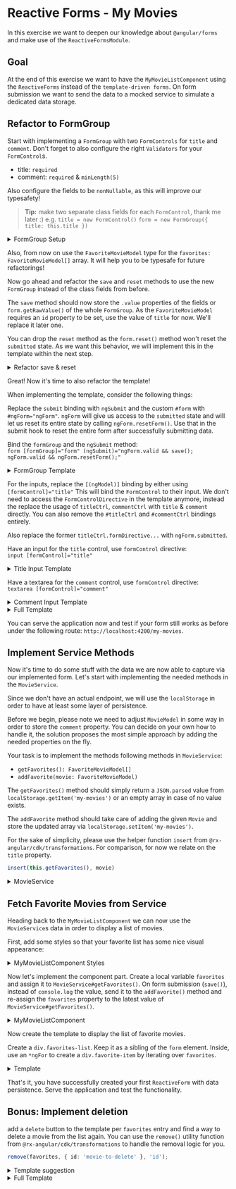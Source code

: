 # Reactive Forms - My Movies

In this exercise we want to deepen our knowledge about `@angular/forms`
and make use of the `ReactiveFormsModule`.

## Goal

At the end of this exercise we want to have the `MyMovieListComponent` using the `ReactiveForms` instead of
the `template-driven forms`.
On form submission we want to send the data to a mocked service to simulate a dedicated data storage.

## Refactor to FormGroup

Start with implementing a `FormGroup` with two `FormControls` for `title` and `comment`.
Don't forget to also configure the right `Validators` for your `FormControl`s.

* title: `required`
* comment: `required` & `minLength(5)`

Also configure the fields to be `nonNullable`, as this will improve our typesafety!

> **Tip:** make two separate class fields for each `FormControl`, thank me later :)
> e.g. `title = new FormControl()`
> `form = new FormGroup({ title: this.title })`

<details>
  <summary>FormGroup Setup</summary>

```ts
title = new FormControl('', {
  nonNullable: true,
  validators: Validators.required,
});
comment = new FormControl('', {
  nonNullable: true,
  validators: [Validators.required, Validators.minLength(5)],
});

form = new FormGroup({
  title: this.title,
  comment: this.comment,
});
```

</details>

Also, from now on use the `FavoriteMovieModel` type for the `favorites: FavoriteMovieModel[]` array.
It will help you to be typesafe for future refactorings!

Now go ahead and refactor the `save` and `reset` methods to use the new `FormGroup` instead of the class fields from before.

The `save` method should now store the `.value` properties of the fields or `form.getRawValue()` of the whole `FormGroup`.
As the `FavoriteMovieModel` requires an `id` property to be set, use the value of `title` for now. We'll
replace it later one.

You can drop the `reset` method as the `form.reset()` method won't reset the `submitted` state. As we want this
behavior, we will implement this in the template within the next step.

<details>
  <summary>Refactor save & reset</summary>

```ts
save(): void {
  const favorite = {
      id: this.title.value,
      ...this.form.getRawValue()
  };
  this.favorites.push(favorite);
  console.log(this.favorites);
}

// delete reset method
```

</details>

Great! Now it's time to also refactor the template!

When implementing the template, consider the following things:

Replace the `submit` binding with `ngSubmit` and the custom `#form` with `#ngForm="ngForm"`.
`ngForm` will give us access to the `submitted` state and will let us reset its entire state by 
calling `ngForm.resetForm()`. Use that in the submit hook to reset the entire form after successfully
submitting data.

Bind the `formGroup` and the `ngSubmit` method:  
`form [formGroup]="form" (ngSubmit)="ngForm.valid && save(); ngForm.valid && ngForm.resetForm();"`

<details>
    <summary>FormGroup Template</summary>

```html
<!-- my-movie-list.component.html -->
<form #ngForm="ngForm" 
      [formGroup]="form"
      (ngSubmit)="ngForm.valid && save(); ngForm.valid && ngForm.resetForm();">

</form>
```

</details>

For the inputs, replace the `[(ngModel)]` binding by either using `[formControl]="title"`
This will bind the `FormControl` to their input.
We don't need to access the `FormControlDirective` in the template anymore, instead the replace the usage of
`titleCtrl`, `commentCtrl` with `title` & `comment` directly. You can also remove the `#titleCtrl` and `#commentCtrl` bindings
entirely.

Also replace the former `titleCtrl.formDirective...` with `ngForm.submitted`.

Have an input for the `title` control, use `formControl` directive:  
`input [formControl]="title"`

<details>
    <summary>Title Input Template</summary>

```html
<!-- my-movie-list.component.html -->
<div class="input-group">
  <label for="title">Title</label>
  <input id="title" [formControl]="title" name="title" type="text">
  <span class="error" *ngIf="title.invalid && (title.touched || ngForm.submitted)">
      Enter a title
    </span>
</div>
```

</details>

Have a textarea for the `comment` control, use `formControl` directive:  
`textarea [formControl]="comment"`

<details>
    <summary>Comment Input Template</summary>

```html
<!-- my-movie-list.component.html -->
<div class="input-group">
  <label for="comment">Comment</label>
  <textarea rows="5" name="comment" id="comment"
            [formControl]="comment"></textarea>
  <span class="error" *ngIf="comment.invalid && (comment.touched || ngForm.submitted)">
      {{ commentCtrl.hasError('minlength') ? 'Write at least 5 characters' : 'Enter a comment' }}
  </span>
</div>
```

</details>

<details>
    <summary>Full Template</summary>

```html
<!-- my-movie-list.component.html -->
<form [formGroup]="form"
      #ngForm="ngForm"
      (ngSubmit)="ngForm.valid && save(); ngForm.valid && ngForm.resetForm();">
  <div class="input-group">
    <label for="title">Title</label>
    <input id="title" [formControl]="title" name="title" type="text">
    <span class="error" *ngIf="title.invalid && (title.touched || ngForm.submitted)">
      Please enter valid data
    </span>
  </div>
  <div class="input-group">
    <label for="comment">Comment</label>
    <textarea rows="5" name="comment" id="comment"
              [formControl]="comment"></textarea>
    <span class="error" *ngIf="comment.invalid && (comment.touched || ngForm.submitted)">
      {{ commentCtrl.hasError('minlength') ? 'Enter at least 5 characters' : 'Please enter at least something' }}
    </span>
  </div>
  <div class="button-group">
    <button class="btn" type="reset">Reset</button>
    <button class="btn primary-button" type="submit">Save</button>
  </div>
</form>


```

</details>

You can serve the application now and test if your form still works as before under the following route:
`http://localhost:4200/my-movies`.


## Implement Service Methods

Now it's time to do some stuff with the data we are now able to capture via our implemented form.
Let's start with implementing the needed methods in the `MovieService`.

Since we don't have an actual endpoint, we will use the `localStorage` in order to have at least
some layer of persistence.

Before we begin, please note we need to adjust `MovieModel` in some way in order to store the `comment` property.
You can decide on your own how to handle it, the solution proposes the most simple approach by adding the needed 
properties on the fly.

Your task is to implement the methods following methods in `MovieService`:

* `getFavorites(): FavoriteMovieModel[]` 
* `addFavorite(movie: FavoriteMovieModel)`

The `getFavorites()` method should simply return a `JSON.parsed` value from `localStorage.getItem('my-movies')` or an empty
array in case of no value exists.

The `addFavorite` method should take care of adding the given `Movie` and store the
updated array via `localStorage.setItem('my-movies')`.

For the sake of simplicity, please use the helper function `insert` from `@rx-angular/cdk/transformations`.
For comparison, for now we relate on the `title` property.

```ts
insert(this.getFavorites(), movie)
```

<details>
    <summary>MovieService</summary>
    
```ts
// movie.service.ts

getFavorites(): FavoriteMovieModel[] {
    return JSON.parse(localStorage.getItem('my-movies')) || [];
}

addFavorite(movie: FavoriteMovieModel) {
    const favorites = insert(this.getFavorites(), movie);
    localStorage.setItem('my-movies', JSON.stringify(favorites));
}
```
</details>

## Fetch Favorite Movies from Service

Heading back to the `MyMovieListComponent` we can now use the `MovieService`s data in order to display a list of movies.

First, add some styles so that your favorite list has some nice visual appearance:

<details>
    <summary>MyMovieListComponent Styles</summary>

```scss
/* my-movie-list.component.scss */

.favorite-item {
  padding: 1rem 0.5rem;
  display: flex;
  font-size: var(--text-lg);
  align-items: center;

  textarea.ng-invalid {
    border-color: darkred;
    background-color: rgba(139, 0, 0, 0.33);
  }

  .btn {
    overflow: hidden;
  }

  &__title {
    width: 125px;
  }
}

```

</details>

Now let's implement the component part.
Create a local variable `favorites` and assign it to `MovieService#getFavorites()`.
On form submission (`save()`), instead of `console.log` the value, send it to the `addFavorite()` method and re-assign
the `favorites` property to the latest value of `MovieService#getFavorites()`.

<details>
    <summary>MyMovieListComponent</summary>

```ts
// my-movie-list.component.ts

favorites = this.movieService.getFavorites();

save(): void {
  const favorite = {
    id: this.title.value,
    ...this.form.getRawValue()
  };
  this.favorites.push(favorite);
  this.movieService.addFavorite(favorite);
}

```

</details>

Now create the template to display the list of favorite movies.

Create a `div.favorites-list`. Keep it as a sibling of the `form` element.
Inside, use an `*ngFor` to create a `div.favorite-item` by iterating over `favorites`.

<details>
    <summary>Template</summary>

```html
<!-- my-movie-list.component.html -->
<form [formGroup]="form"
      #ngForm="ngForm"
      (ngSubmit)="ngForm.valid && save(); ngForm.resetForm()">
  
  <!-- The rest of the form -->
</form>

<h2>Favorite Movies</h2>
<div class="favorites-list">
  <div class="favorite-item" *ngFor="let movie of favorites">
    <span class="favorite-item__title">{{ movie.title }}</span>
    <span class="favorite-item__comment">{{ movie.comment }}</span>
  </div>
</div>
```

</details>


That's it, you have successfully created your first `ReactiveForm` with data persistence.
Serve the application and test the functionality.

## Bonus: Implement deletion

add a `delete` button to the template per `favorites` entry and find a way to delete a movie from the list again.
You can use the `remove()` utility function from `@rx-angular/cdk/transformations` to handle the removal logic for you.

```ts
remove(favorites, { id: 'movie-to-delete' }, 'id');
```

<details>
    <summary>Template suggestion</summary>

```html
<button class="btn btn__icon" (click)="removeFavorite(favorite)">
  <svg-icon name="delete"></svg-icon>
</button>
```
</details>


<details>
  <summary>Full Template</summary>

```html

<form [formGroup]="form"
      #ngForm="ngForm"
      (ngSubmit)="ngForm.valid && save(); ngForm.resetForm()">
  <div class="input-group">
    <label for="title">Title</label>
    <input id="title" [formControl]="title" name="title" type="text">
    <span class="error" *ngIf="title.invalid && (title.touched || ngForm.submitted)">
      Enter a title
    </span>
  </div>
  <div class="input-group">
    <label for="comment">Comment</label>
    <textarea rows="5" name="comment" id="comment"
              [formControl]="comment"></textarea>
    <span class="error" *ngIf="comment.invalid && (comment.touched || ngForm.submitted)">
      {{ commentCtrl.hasError('minlength') ? 'Write at least 5 characters' : 'Enter a comment' }}
    </span>
  </div>
  <div class="button-group">
    <button class="btn" type="reset">Reset</button>
    <button class="btn primary-button" type="submit">Save</button>
  </div>
</form>

<h2>Favorite Movies</h2>
<div class="favorites-list">
  <div class="favorite-item" *ngFor="let movie of favorites">
    <span class="favorite-item__title">{{ movie.title }}</span>
    <span class="favorite-item__comment">{{ movie.comment }}</span>
    <button class="btn btn__icon" (click)="removeFavorite(movie)">
      <svg-icon name="delete"></svg-icon>
    </button>
  </div>
</div>

```


</details>
